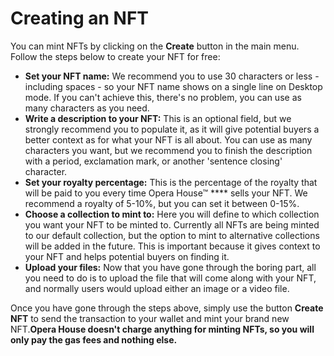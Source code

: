 # Creating an NFT

You can mint NFTs by clicking on the **Create** button in the main menu. Follow the steps below to create your NFT for free:

* **Set your NFT name:** We recommend you to use 30 characters or less - including spaces - so your NFT name shows on a single line on Desktop mode. If you can't achieve this, there's no problem, you can use as many characters as you need.
* **Write a description to your NFT:** This is an optional field, but we strongly recommend you to populate it, as it will give potential buyers a better context as for what your NFT is all about. You can use as many characters you want, but we recommend you to finish the description with a period, exclamation mark, or another 'sentence closing' character.
* **Set your royalty percentage:** This is the percentage of the royalty that will be paid to you every time Opera House™ **** sells your NFT. We recommend a royalty of 5-10%, but you can set it between 0-15%.
* **Choose a collection to mint to:** Here you will define to which collection you want your NFT to be minted to. Currently all NFTs are being minted to our default collection, but the option to mint to alternative collections will be added in the future. This is important because it gives context to your NFT and helps potential buyers on finding it.
* **Upload your files:** Now that you have gone through the boring part, all you need to do is to upload the file that will come along with your NFT, and normally users would upload either an image or a video file.

Once you have gone through the steps above, simply use the button **Create NFT** to send the transaction to your wallet and mint your brand new NFT.**Opera House doesn't charge anything for minting NFTs, so you will only pay the gas fees and nothing else.**

